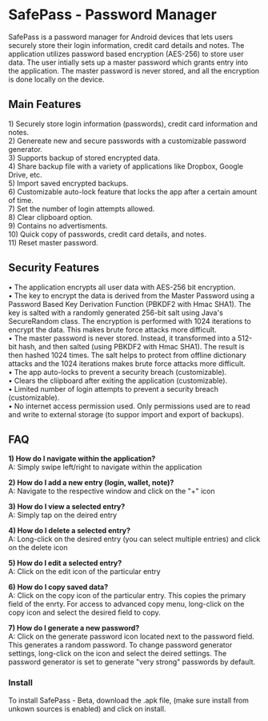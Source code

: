 SafePass - Password Manager
========

SafePass is a password manager for Android devices that lets users securely store their login information, credit card details and notes. The application utilizes password based encryption (AES-256) to store user data. The user intially sets up a master password which grants entry into the application. The master password is never stored, and all the encryption is done locally on the device.

<h2>Main Features</h2>
1) Securely store login information (passwords), credit card information and notes. <br>
2) Genereate new and secure passwords with a customizable password generator. <br>
3) Supports backup of stored  encrypted data. <br>
4) Share backup file with a variety of applications like Dropbox, Google Drive, etc. <br>
5) Import saved encrypted backups. <br>
6) Customizable auto-lock feature that locks the app after a certain amount of time. <br>
7) Set the number of login attempts allowed. <br>
8) Clear clipboard option. <br>
9) Contains no advertisments. <br>
10) Quick copy of passwords, credit card details, and notes. <br> 
11) Reset master password. <br>
 
<h2>Security Features</h2>
• The application encrypts all user data with AES-256 bit encryption. <br>
• The key to encrypt the data is derived from the Master Password using a Password Based Key Derivation Function (PBKDF2 with Hmac SHA1). The key is salted with a randomly generated 256-bit salt using Java's SecureRandom class. The encryption is performed with 1024 iterations to encrypt the data. This makes brute force attacks more difficult. <br>
• The master password is never stored. Instead, it transformed into a 512-bit hash, and then salted (using PBKDF2 with Hmac SHA1). The result is then hashed 1024 times. The salt helps to protect from offline dictionary attacks and the 1024 iterations makes brute force attacks more difficult. <br>
• The app auto-locks to prevent a security breach (customizable). <br>
• Clears the cliipboard after exiting the application (customizable). <br>
• Limited number of login attempts to prevent a security breach (customizable). <br>
• No internet access permission used. Only permissions used are to read and write to external storage (to suppor import and export of backups). <br>

<h2> FAQ </h2>
<b>1) How do I navigate within the application?</b> <br>
A: Simply swipe left/right to navigate within the application <br>

<b>2) How do I add a new entry (login, wallet, note)?</b><br>
A: Navigate to the respective window and click on the "+" icon <br>

<b>3) How do I view a selected entry?</b><br>
A: Simply tap on the deired entry<br>

<b>4) How do I delete a selected entry?</b><br>
A: Long-click on the desired entry (you can select multiple entries) and click on the delete icon <br>

<b>5) How do I edit a selected entry?</b><br>
A: Click on the edit icon of the particular entry <br>

<b>6) How do I copy saved data?</b><br>
A: Click on the copy icon of the particular entry. This copies the primary field of the enrty. For access to advanced copy menu, long-click on the copy icon and select the desired field to copy.<br>

<b>7) How do I generate a new password?</b><br>
A: Click on the generate password icon located next to the password field. This generates a random password. To change password generator settings, long-click on the icon and select the deired settings. The password generator is set to generate "very strong" passwords by default. <br>

<h3> Install </h3>
To install SafePass - Beta, download the .apk file, (make sure install from unkown sources is enabled) and click on install.
